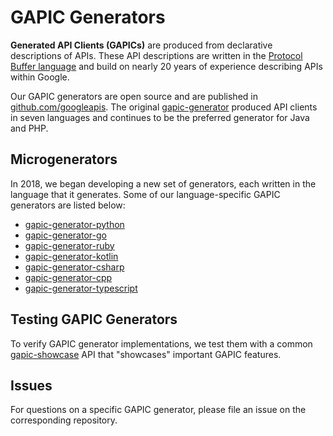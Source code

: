 # GAPIC Generators

**Generated API Clients (GAPICs)** are produced from declarative descriptions
of APIs. These API descriptions are written in the
[Protocol Buffer language](https://developers.google.com/protocol-buffers/) and
build on nearly 20 years of experience describing APIs within Google.

Our GAPIC generators are open source and are published in
[github.com/googleapis](https://github.com/googleapis). The original
[gapic-generator](https://github.com/googleapis/gapic-generator) produced API
clients in seven languages and continues to be the preferred generator for Java
and PHP.

## Microgenerators

In 2018, we began developing a new set of generators, each written in the
language that it generates. Some of our language-specific GAPIC generators are
listed below:

- [gapic-generator-python](https://github.com/googleapis/gapic-generator-python)
- [gapic-generator-go](https://github.com/googleapis/gapic-generator-go)
- [gapic-generator-ruby](https://github.com/googleapis/gapic-generator-ruby)
- [gapic-generator-kotlin](https://github.com/googleapis/gapic-generator-kotlin)
- [gapic-generator-csharp](https://github.com/googleapis/gapic-generator-csharp)
- [gapic-generator-cpp](https://github.com/googleapis/gapic-generator-cpp)
- [gapic-generator-typescript](https://github.com/googleapis/gapic-generator-typescript)

## Testing GAPIC Generators

To verify GAPIC generator implementations, we test them with a common
[gapic-showcase](https://github.com/googleapis/gapic-showcase) API that
"showcases" important GAPIC features.

## Issues

For questions on a specific GAPIC generator, please file an issue on the
corresponding repository.
